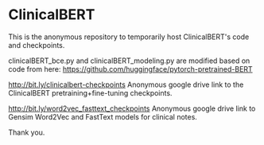 # ClinicalBERT
This is the anonymous repository to temporarily host ClinicalBERT's code and checkpoints. 

clinicalBERT_bce.py and clinicalBERT_modeling.py are modified based on code from here:
https://github.com/huggingface/pytorch-pretrained-BERT


http://bit.ly/clinicalbert-checkpoints Anonymous google drive link to the ClinicalBERT pretraining+fine-tuning checkpoints.

http://bit.ly/word2vec_fasttext_checkpoints Anonymous google drive link to Gensim Word2Vec and FastText models for clinical notes.

Thank you.
